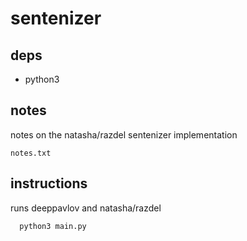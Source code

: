 # sentenizer

## deps

* python3

## notes
  notes on the natasha/razdel sentenizer implementation

  `notes.txt`

##

## instructions

runs deeppavlov and natasha/razdel

```
  python3 main.py
```
